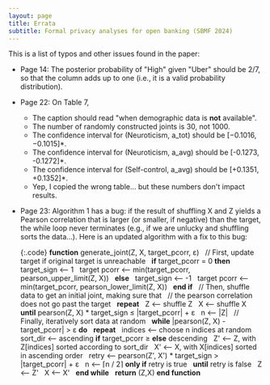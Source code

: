 ```yaml
---
layout: page
title: Errata
subtitle: Formal privacy analyses for open banking (SBMF 2024)
---
```


<style>
  .code {
    white-space: pre-wrap;
  }

  .code.wrap-indent {
    text-indent: -5rem;
    padding-left: 5rem;
  }

  .join-top {
    margin-top: 0;
  }

  .join-bottom {
    margin-bottom: 0;
  }
</style>

This is a list of typos and other issues found in the paper:

* Page 14: The posterior probability of "High" given "Uber" should be 2/7, so that the column adds up to one
    (i.e., it is a valid probability distribution).  

* Page 22: On Table 7,
  - The caption should read "when demographic data is **not** available".
  - The number of randomly constructed joints is 30, not 1000.
  - The confidence interval for (Neuroticism, a_tot) should be \[−0.1016, −0.1015\]*.
  - The confidence interval for (Neuroticism, a_avg) should be \[-0.1273, -0.1272\]*.
  - The confidence interval for (Self-control, a_avg) should be \[+0.1351, +0.1352\]*.
  - Yep, I copied the wrong table... but these numbers don't impact results.  

* Page 23: Algorithm 1 has a bug: if the result of shuffling X and Z
    yields a Pearson correlation that is larger (or smaller, if negative) than the target,
    the while loop never terminates (e.g., if we are unlucky and shuffling sorts the data...).
    Here is an updated algorithm with a fix to this bug:

    {:.code}
    **function** generate_joint(Z, X, target_pcorr, ε)
    &nbsp; // First, update target if original target is unreachable
    &nbsp; **if** target_pcorr = 0 **then**
    &nbsp;   target_sign ⟵ 1
    &nbsp;   target pcorr ⟵ min(target_pcorr, pearson_upper_limit(Z, X))
    &nbsp; **else**
    &nbsp;   target_sign ⟵ -1
    &nbsp;   target pcorr ⟵ min(target_pcorr, pearson_lower_limit(Z, X))
    &nbsp; **end if**
    &nbsp; // Then, shuffle data to get an initial joint, making sure that
    &nbsp; // the pearson correlation does not go past the target
    &nbsp;  **repeat**
    &nbsp;   Z ⟵ shuffle Z
    &nbsp;   X ⟵ shuffle X
    &nbsp; **until** pearson(Z, X) * target_sign ≤ |target_pcorr| + ε
    &nbsp; n ⟵ |Z|
    &nbsp; // Finally, iteratively sort data at random
    &nbsp; **while** |pearson(Z, X) - target_pcorr| > ε **do**
    &nbsp;   **repeat**
    &nbsp;     indices ⟵ choose n indices at random
    &nbsp;     sort_dir ⟵ ascending **if** target_pcorr ≥ **else** descending
    &nbsp;     Z' ⟵ Z, with Z\[indices\] sorted according to sort_dir
    &nbsp;     X' ⟵ X, with X\[indices\] sorted in ascending order
    &nbsp;     retry ⟵ pearson(Z', X') * target_sign > |target_pcorr| + ε
    &nbsp;     n ⟵ ⌈n / 2⌉ **only if** retry is true
    &nbsp;   **until** retry is false
    &nbsp;   Z ⟵ Z'
    &nbsp;   X ⟵ X'
    &nbsp; **end while**
    &nbsp; **return** (Z,X)
    **end function**
